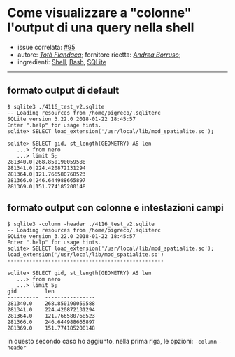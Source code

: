 # Come visualizzare a "colonne" l'output di una query nella shell

- issue correlata: [#95](https://github.com/opendatasicilia/tansignari/issues/95)
- autore: _[Totò Fiandaca](https://twitter.com/totofiandaca?lang=it)_; fornitore ricetta: *[Andrea Borruso](https://twitter.com/aborruso?lang=it)*;
- ingredienti: [Shell](https://it.wikipedia.org/wiki/Shell_(informatica)), [Bash](https://it.wikipedia.org/wiki/Bash), [SQLite](https://www.sqlite.org/index.html)
  
---

## formato output di default

```
$ sqlite3 ./4116_test_v2.sqlite
-- Loading resources from /home/pigreco/.sqliterc
SQLite version 3.22.0 2018-01-22 18:45:57
Enter ".help" for usage hints.
sqlite> SELECT load_extension('/usr/local/lib/mod_spatialite.so');

sqlite> SELECT gid, st_length(GEOMETRY) AS len
   ...> from nero
   ...> limit 5;
281340.0|268.850190059588
281341.0|224.420872131294
281364.0|121.766580768523
281366.0|246.644988665897
281369.0|151.774185200148
```
## formato output con colonne e intestazioni campi
```
$ sqlite3 -column -header ./4116_test_v2.sqlite
-- Loading resources from /home/pigreco/.sqliterc
SQLite version 3.22.0 2018-01-22 18:45:57
Enter ".help" for usage hints.
sqlite> SELECT load_extension('/usr/local/lib/mod_spatialite.so');
load_extension('/usr/local/lib/mod_spatialite.so')
--------------------------------------------------

sqlite> SELECT gid, st_length(GEOMETRY) AS len
   ...> from nero
   ...> limit 5;
gid         len
----------  ----------------
281340.0    268.850190059588
281341.0    224.420872131294
281364.0    121.766580768523
281366.0    246.644988665897
281369.0    151.774185200148
```

in questo secondo caso ho aggiunto, nella prima riga, le opzioni: `-column` `-header`
